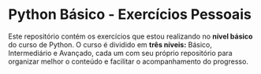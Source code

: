 <h1> Python Básico - Exercícios Pessoais</h1>

<p>Este repositório contém os exercícios que estou realizando no <b>nível básico</b> do curso de Python. O curso é dividido em <b>três níveis:</b> Básico, Intermediário e Avançado, cada um com seu próprio repositório para organizar melhor o conteúdo e facilitar o acompanhamento do progresso.</p>
